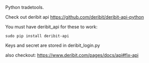 Python tradetools.

Check out deribit api https://github.com/deribit/deribit-api-python

You must have deribit_api for these to work:

    sudo pip install deribit-api

Keys and secret are stored in deribit_login.py

also checkout: https://www.deribit.com/pages/docs/api#fix-api

